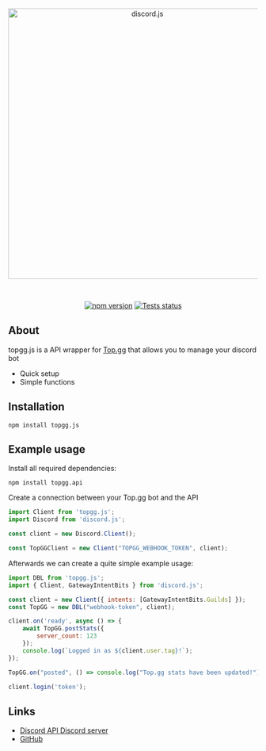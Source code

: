 
<div align="center">
  <br />
  <p>
    <a href="https://discord.js.org"><img src="https://i.ibb.co/r3THbcc/top-gg.png" width="546" alt="discord.js" /></a>
  </p>
  <br />
  <p>
    <a href="https://www.npmjs.com/package/@foup/toppgg"><img src="https://img.shields.io/npm/v/@foup/topgg.svg?maxAge=3600" alt="npm version" /></a>
    <a href="https://github.com/discordbump/topgg.js/actions"><img src="https://github.com/discordbump/topgg.js/actions/workflows/test.yml/badge.svg?" alt="Tests status" /></a>
  </p>
</div>

## About

topgg.js is a API wrapper for [Top.gg](https://docs.top.gg) that allows you to manage your discord bot

- Quick setup
- Simple functions

## Installation

```sh-session
npm install topgg.js
```

## Example usage

Install all required dependencies:

```sh-session
npm install topgg.api
```

Create a connection between your Top.gg bot and the API

```js
import Client from 'topgg.js';
import Discord from 'discord.js';

const client = new Discord.Client();

const TopGGClient = new Client("TOPGG_WEBHOOK_TOKEN", client);
```

Afterwards we can create a quite simple example usage:

```js
import DBL from 'topgg.js';
import { Client, GatewayIntentBits } from 'discord.js';

const client = new Client({ intents: [GatewayIntentBits.Guilds] });
const TopGG = new DBL("webhook-token", client);

client.on('ready', async () => {
	await TopGG.postStats({
		server_count: 123
	});
	console.log(`Logged in as ${client.user.tag}!`);
});

TopGG.on("posted", () => console.log("Top.gg stats have been updated!"))

client.login('token');
```

## Links

- [Discord API Discord server](https://discord.gg/discord-api)
- [GitHub](https://github.com/discordjs/discord.js)